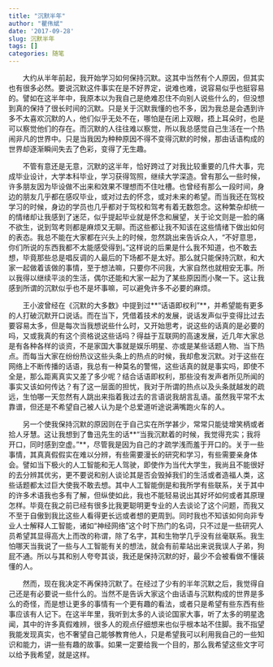 ```yaml
---
title: "沉默半年"
author: "瞿伟斌"
date: '2017-09-28'
slug: 沉默半年
tags: []
categories: 随笔
---
```


&emsp;&emsp;大约从半年前起，我开始学习如何保持沉默。这其中当然有个人原因，但其实也有很多必然。要说沉默这件事实在是不好界定，说难也难，说容易似乎也挺容易的。譬如在这半年中，我原本以为我自己是绝难忍住不向别人说些什么的，但没想到真的保持了很长时间的沉默。只是关于沉默我懂的也不多，因为我总是会遇到许多不太喜欢沉默的人，他们似乎无处不在，哪怕是在闭上双眼，捂上耳朵时，也是可以察觉他们的存在。而沉默的人往往难以察觉，所以我总感觉自己生活在一个热闹非凡的世界中。只是当我因为种种原因不得不变得沉默的时候，那由话语构成的世界却逐渐瞬间失去了色彩，变得了无生趣。

&emsp;&emsp;不管有意还是无意，沉默的这半年，恰好跨过了对我比较重要的几件大事，完成毕业设计，大学本科毕业，学习获得驾照，继续大学深造。曾有那么一些时候，许多朋友因为毕设做不出来和效果不理想而不住吐槽。也曾经有那么一段时间，身边的朋友几乎都在感叹毕业，或对过去的怀念，或对未来的希望。而当我还在驾校学习的时候，身边的学员也几乎都对于驾校和驾考有着无数怨念。这种繁杂却统一的情绪却让我感到了迷茫，似乎提起毕业就是怀念和展望，关于论文则是一脸的痛不欲生，说到驾考则都是麻烦又无聊。而这些都让我不知该在这些情绪下做出如何的表态。我总不能在大家都在兴头上的时候，忽然跳出来告诉众人，“不好意思，你们所说的东西我都不太能感受得到。”这样说的后果是什么我不知道，也不敢去想，毕竟那些总是唱反调的人最后的下场都不是太好。那么就只能保持沉默，和大家一起做着该做的事情，至于想法嘛，只要你不问我，大家自然也就相安无事。所以我得以继续平淡的生活，偶尔还能和大家一起为了某些原因而小聚一下。这让我感到所谓的沉默似乎也不是坏事嘛，可以避免许多不必要的麻烦。

&emsp;&emsp;王小波曾经在《沉默的大多数》中提到过**“话语即权利”**，并希望能有更多的人打破沉默开口说话。而在当下，凭借着技术的发展，说话发声似乎变得比过去要容易太多，但是每次当我想说些什么时，又开始思考，说这些的话真的是必要的吗，又或我真的有这个资格说这些话吗？得益于互联网的高速发展，近几年大家总是有各种各样的谈资，不是家国大事就是娱乐明星、亦或是某些话题人物、当下热点。而每当大家在纷纷热议这些头条上的热点的时候，我却愈发沉默。对于这些在网络上不断传播的话语，我总有一种莫名的警惕，这些话真的就是事实吗，即使不全是，那么距离真实又差了多少呢？结合话语即权利，那些没有发声者所见所闻的事实又该如何传达？有了这一层面的担忧，我对于所谓的热点以及头条就越发的疏远，生怕哪一天忽然有人跳出来指着我过去的言语说我胡言乱语。虽然我平常不太靠谱，但还是不希望自己被人认为是个总爱道听途说满嘴跑火车的人。

&emsp;&emsp;另一个使我保持沉默的原因则在于自己实在所学甚少，常常只能徒增笑柄或者拾人牙慧。这让我想到了鲁迅先生的话**“当我沉默着的时候，我觉得充实；我将开口，同时感到空虚。”**，尽管我是因为自己的才疏学浅而羞于开口的。关于一些事情，其真真假假实在难以分辨，有些需要漫长的研究和学习，有些需要亲身体会。譬如当下极火的人工智能和无人驾驶，即使作为当代大学生，我尚且不能很好的去分辨其优劣，更不要说和别人谈论其是否会毁掉我们的生活或者造福人类，这些话题都太过巨大使我不敢去想。其中人工智能倒是和我所学有些联系，关于其中的许多术语我也多有了解，但纵使如此，我也不能轻易说出其好坏如何或者其原理怎样。毕竟在我之前已经有很多比我更聪明更专业的人去谈论了这个问题，而我又不至于自傲到我比这些人看得更长远或者想的更周到。同时我也不知该如何向非专业人士解释人工智能，诸如“神经网络”这个时下热门的名词，只不过是一些研究人员希望其显得高大上而改的称谓，除了名字，其和生物学几乎没有丝毫联系。我生怕哪天当我说了一些与人工智能有关的想法，就会有前辈站出来说我误人子弟，狗屁不通。所以与其和别人夸夸其谈，我还是保持沉默的好，最少不会被看做不懂装懂的人。

&emsp;&emsp;然而，现在我决定不再保持沉默了。在经过了少有的半年沉默之后，我觉得自己还是有必要说一些什么的。当然不是告诉大家这个由话语与沉默构成的世界是多么的奇怪，而是想让更多的事情有一个更有趣的看法，或者只是希望有些东西有些事应该有人记下。在这半年里，我听到太多的人谈论国家大事，听了太多的明星逸闻，其中的许多真假难辨，很多人的观点仔细想来也似乎根本站不住脚。我不指望我能发现真实，也不奢望自己能够教育他人，只是希望我可以利用我自己的一些知识和能力，讲一些有趣的故事。如果一定要给我一个目的，那么我希望这些文字可以给予我希望，就是这样。